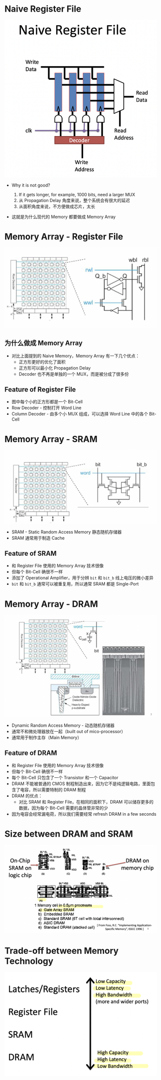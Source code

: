 # Naive Register File

![Naive RegFile](https://raw.githubusercontent.com/sean25xiao/yxiaoNotes-pic/main/Naive%20RegFile.png)

+ Why it is not good?
	1. If it gets longer, for example, 1000 bits, need a larger MUX
	2. 从 Propagation Delay 角度来说，整个系统会有很大的延迟
	3. 从面积角度来说，不方便做成芯片，太长

+ 这就是为什么现代的 Memory 都要做成 Memory Array

# Memory Array - Register File

![MemArray - RegFile](https://raw.githubusercontent.com/sean25xiao/yxiaoNotes-pic/main/MemArray%20-%20RegFile.png)

## 为什么做成 Memory Array

+ 对比上面提到的 Naive Memory，Memory Array 有一下几个优点：
	+ 正方形更好的优化了面积
	+ 正方形可以最小化 Propagation Delay
	+ Decoder 也不再是单独的一个 MUX，而是被分成了很多份

## Feature of Register File

+ 图中每个小的正方形都是一个 Bit-Cell
+ Row Decoder - 控制打开 Word Line
+ Column Decoder - 由多个小 MUX 组成，可以选择 Word Line 中的各个 Bit-Cell

# Memory Array - SRAM

![MemArray - SRAM](https://raw.githubusercontent.com/sean25xiao/yxiaoNotes-pic/main/MemArray%20-%20SRAM.png)

+ SRAM - Static Random Access Memory 静态随机存储器
+ SRAM 通常用于制造 Cache

## Feature of SRAM
+ 和 Register File 使用的 Memory Array 技术很像
+ 但每个 Bit-Cell 确很不一样
+ 添加了 Operational Amplifier，用于分辨 `bit` 和 `bit_b` 线上电压的微小差异
+ `bit` 和 `bit_b` 通常可以被重复用，所以通常 SRAM 都是 Single-Port

# Memory Array - DRAM

![MemArray - DRAM](https://raw.githubusercontent.com/sean25xiao/yxiaoNotes-pic/main/MemArray%20-%20DRAM.png)

+ Dynamic Random Access Memory - 动态随机存储器
+ 通常不和微处理器放在一起（built out of mico-processor）
+ 通常用于制作主存（Main Memory）

## Feature of DRAM
+ 和 Register File 使用的 Memory Array 技术很像
+ 但每个 Bit-Cell 确很不一样
+ 每个 Bit-Cell 只包含了一个 Transistor 和一个 Capacitor
+ DRAM 不能被普通的 CMOS 制程制造出来，因为它不是纯逻辑电路，里面包含了电容，所以需要特制的 DRAM 制程
+ DRAM 的优点：
	+ 对比 SRAM 和 Register File，在相同的面积下，DRAM 可以储存更多的数据，因为每个 Bit-Cell 需要的晶体管非常的少
+ 因为电容会经常漏电荷，所以我们需要经常 refresh DRAM in a few seconds

# Size between DRAM and SRAM

![Size Compare of SRAM and DRAM](https://raw.githubusercontent.com/sean25xiao/yxiaoNotes-pic/main/Size%20Compare%20of%20SRAM%20and%20DRAM.png)

# Trade-off between Memory Technology

![Trade-off of Mem Technology](https://raw.githubusercontent.com/sean25xiao/yxiaoNotes-pic/main/Trade-off%20of%20Mem%20Technology.png)